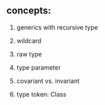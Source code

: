 ## concepts:

1. generics with recursive type

1. wildcard

1. raw type

1. type parameter

1. covariant vs. invariant

1. type token: Class<T> 

